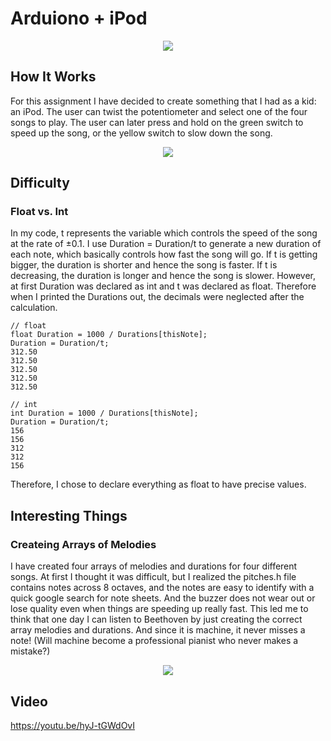 # Arduiono + iPod 
<p align="center">
  <img src="https://github.com/fyk211/Intro-to-IM/blob/main/April6/iPod-Nano.jpeg?raw=true">
</p>

## How It Works 
For this assignment I have decided to create something that I had as a kid: an iPod. The user can twist the potentiometer and select one of the four songs to play. The user can later press and hold on the green switch to speed up the song, or the yellow switch to slow down the song. 

<p align="center">
  <img src="https://github.com/fyk211/Intro-to-IM/blob/main/April6/IMG_4529.jpg?raw=true">
</p>


## Difficulty
### Float vs. Int
In my code, t represents the variable which controls the speed of the song at the rate of ±0.1. I use Duration = Duration/t to generate a new duration of each note, which basically controls how fast the song will go. If t is getting bigger, the duration is shorter and hence the song is faster. If t is decreasing, the duration is longer and hence the song is slower. However, at first Duration was declared as int and t was declared as float. Therefore when I printed the Durations out, the decimals were neglected after the calculation. 
```
// float
float Duration = 1000 / Durations[thisNote];
Duration = Duration/t;
312.50
312.50
312.50
312.50
312.50

// int
int Duration = 1000 / Durations[thisNote];
Duration = Duration/t;
156
156
312
312
156
```
Therefore, I chose to declare everything as float to have precise values. 

## Interesting Things 
### Createing Arrays of Melodies 
I have created four arrays of melodies and durations for four different songs. At first I thought it was difficult, but I realized the pitches.h file contains notes across 8 octaves, and the notes are easy to identify with a quick google search for note sheets. And the buzzer does not wear out or lose quality even when things are speeding up really fast. This led me to think that one day I can listen to Beethoven by just creating the correct array melodies and durations. And since it is machine, it never misses a note! (Will machine become a professional pianist who never makes a mistake?) 

<p align="center">
  <img src="https://github.com/fyk211/Intro-to-IM/blob/main/April6/turkish%20march.png?raw=true">
</p>

## Video

https://youtu.be/hyJ-tGWdOvI
